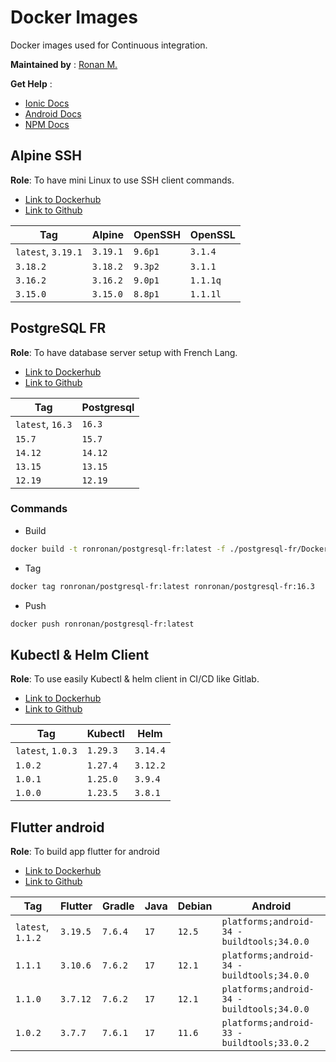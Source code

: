 # Docker Images

Docker images used for Continuous integration.

**Maintained by** : [Ronan M.](https://github.com/ronronan)

**Get Help** :

- [Ionic Docs](https://ionicframework.com/docs)
- [Android Docs](https://developer.android.com/guide)
- [NPM Docs](https://docs.npmjs.com/)

## Alpine SSH

**Role**: To have mini Linux to use SSH client commands.

- [Link to Dockerhub](https://hub.docker.com/r/ronronan/alpine-ssh-client)
- [Link to Github](https://github.com/ronronan/docker-images)

| Tag                | Alpine   | OpenSSH | OpenSSL  |
| ------------------ | -------- | ------- | -------- |
| `latest`, `3.19.1` | `3.19.1` | `9.6p1` | `3.1.4`  |
| `3.18.2`           | `3.18.2` | `9.3p2` | `3.1.1`  |
| `3.16.2`           | `3.16.2` | `9.0p1` | `1.1.1q` |
| `3.15.0`           | `3.15.0` | `8.8p1` | `1.1.1l` |

## PostgreSQL FR

**Role**: To have database server setup with French Lang.

- [Link to Dockerhub](https://hub.docker.com/r/ronronan/postgresql-fr)
- [Link to Github](https://github.com/ronronan/docker-images)

| Tag              | Postgresql |
| ---------------- | ---------- |
| `latest`, `16.3` | `16.3`     |
| `15.7`           | `15.7`     |
| `14.12`          | `14.12`    |
| `13.15`          | `13.15`    |
| `12.19`          | `12.19`    |

### Commands

- Build

```bash
docker build -t ronronan/postgresql-fr:latest -f ./postgresql-fr/Dockerfile .
```

- Tag

```bash
docker tag ronronan/postgresql-fr:latest ronronan/postgresql-fr:16.3
```

- Push

```bash
docker push ronronan/postgresql-fr:latest
```

## Kubectl & Helm Client

**Role**: To use easily Kubectl & helm client in CI/CD like Gitlab.

- [Link to Dockerhub](https://hub.docker.com/r/ronronan/kubectl-helm-client)
- [Link to Github](https://github.com/ronronan/docker-images)

| Tag               | Kubectl  | Helm     |
| ----------------- | -------- | -------- |
| `latest`, `1.0.3` | `1.29.3` | `3.14.4` |
| `1.0.2`           | `1.27.4` | `3.12.2` |
| `1.0.1`           | `1.25.0` | `3.9.4`  |
| `1.0.0`           | `1.23.5` | `3.8.1`  |

## Flutter android

**Role**: To build app flutter for android

- [Link to Dockerhub](https://hub.docker.com/r/ronronan/flutter-android)
- [Link to Github](https://github.com/ronronan/docker-images)

| Tag               | Flutter  | Gradle  | Java | Debian | Android                                    |
| ----------------- | -------- | ------- | ---- | ------ | ------------------------------------------ |
| `latest`, `1.1.2` | `3.19.5` | `7.6.4` | `17` | `12.5` | `platforms;android-34 - buildtools;34.0.0` |
| `1.1.1`           | `3.10.6` | `7.6.2` | `17` | `12.1` | `platforms;android-34 - buildtools;34.0.0` |
| `1.1.0`           | `3.7.12` | `7.6.2` | `17` | `12.1` | `platforms;android-34 - buildtools;34.0.0` |
| `1.0.2`           | `3.7.7`  | `7.6.1` | `17` | `11.6` | `platforms;android-33 - buildtools;33.0.2` |

